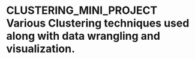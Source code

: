 # CLUSTERING_MINI_PROJECT Various Clustering techniques used along with data wrangling and visualization.
